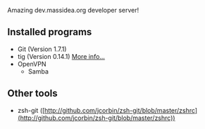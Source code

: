 Amazing dev.massidea.org developer server!

## Installed programs

* Git (Version 1.7.1)
* tig (Version 0.14.1) [More info...](http://www.gitready.com/advanced/2009/07/31/tig-the-ncurses-front-end-to-git.html)
* OpenVPN
   - Samba

## Other tools
* zsh-git ([http://github.com/jcorbin/zsh-git/blob/master/zshrc](http://github.com/jcorbin/zsh-git/blob/master/zshrc))